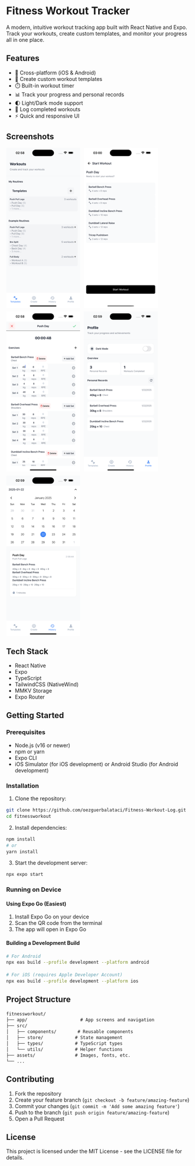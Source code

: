 # Fitness Workout Tracker

A modern, intuitive workout tracking app built with React Native and Expo. Track your workouts, create custom templates, and monitor your progress all in one place.

## Features

- 📱 Cross-platform (iOS & Android)
- 💪 Create custom workout templates
- ⏱️ Built-in workout timer
- 📊 Track your progress and personal records
- 🌓 Light/Dark mode support
- 📝 Log completed workouts
- ⚡ Quick and responsive UI

## Screenshots

<div style="display: flex; flex-wrap: wrap; gap: 10px;">
    <img src="screenshots/1.png" alt="Screenshot 1" width="200"/>
    <img src="screenshots/2.png" alt="Screenshot 2" width="200"/>
    <img src="screenshots/3.png" alt="Screenshot 3" width="200"/>
    <img src="screenshots/4.png" alt="Screenshot 4" width="200"/>
    <img src="screenshots/5.png" alt="Screenshot 5" width="200"/>
</div>

## Tech Stack

- React Native
- Expo
- TypeScript
- TailwindCSS (NativeWind)
- MMKV Storage
- Expo Router

## Getting Started

### Prerequisites

- Node.js (v16 or newer)
- npm or yarn
- Expo CLI
- iOS Simulator (for iOS development) or Android Studio (for Android development)

### Installation

1. Clone the repository:

```bash
git clone https://github.com/oezguerbalataci/Fitness-Workout-Log.git
cd fitnessworkout
```

2. Install dependencies:

```bash
npm install
# or
yarn install
```

3. Start the development server:

```bash
npx expo start
```

### Running on Device

#### Using Expo Go (Easiest)

1. Install Expo Go on your device
2. Scan the QR code from the terminal
3. The app will open in Expo Go

#### Building a Development Build

```bash
# For Android
npx eas build --profile development --platform android

# For iOS (requires Apple Developer Account)
npx eas build --profile development --platform ios
```

## Project Structure

```
fitnessworkout/
├── app/                    # App screens and navigation
├── src/
│   ├── components/        # Reusable components
│   ├── store/            # State management
│   ├── types/            # TypeScript types
│   └── utils/            # Helper functions
├── assets/               # Images, fonts, etc.
└── ...
```

## Contributing

1. Fork the repository
2. Create your feature branch (`git checkout -b feature/amazing-feature`)
3. Commit your changes (`git commit -m 'Add some amazing feature'`)
4. Push to the branch (`git push origin feature/amazing-feature`)
5. Open a Pull Request

## License

This project is licensed under the MIT License - see the LICENSE file for details.
